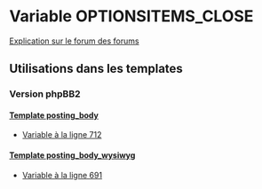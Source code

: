 # Variable OPTIONSITEMS_CLOSE
[Explication sur le forum des forums](http://forum.forumactif.com/t294113-listing-des-variables#OPTIONSITEMS_CLOSE)
## Utilisations dans les templates
### Version phpBB2
#### [Template posting_body](subsilver/posting_body.md)
* [Variable à la ligne 712](../subsilver/posting_body.tpl#L712)
#### [Template posting_body_wysiwyg](subsilver/posting_body_wysiwyg.md)
* [Variable à la ligne 691](../subsilver/posting_body_wysiwyg.tpl#L691)